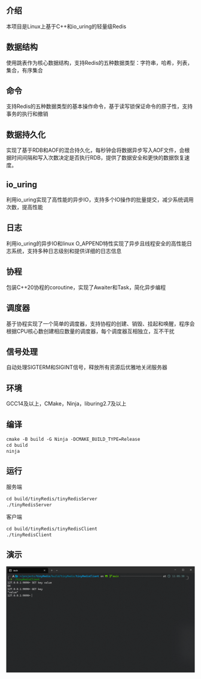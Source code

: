 ## 介绍

本项目是Linux上基于C++和io_uring的轻量级Redis

## 数据结构

使用跳表作为核心数据结构，支持Redis的五种数据类型：字符串，哈希，列表，集合，有序集合

## 命令

支持Redis的五种数据类型的基本操作命令，基于读写锁保证命令的原子性，支持事务的执行和撤销

## 数据持久化

实现了基于RDB和AOF的混合持久化，每秒钟会将数据异步写入AOF文件，会根据时间间隔和写入次数决定是否执行RDB，提供了数据安全和更快的数据恢复速度。

## io_uring

利用io_uring实现了高性能的异步IO，支持多个IO操作的批量提交，减少系统调用次数，提高性能

## 日志

利用io_uring的异步IO和linux O_APPEND特性实现了异步且线程安全的高性能日志系统，支持多种日志级别和提供详细的日志信息

## 协程

包装C++20协程的coroutine，实现了Awaiter和Task，简化异步编程

## 调度器

基于协程实现了一个简单的调度器，支持协程的创建、销毁、挂起和唤醒，程序会根据CPU核心数创建相应数量的调度器，每个调度器互相独立，互不干扰

## 信号处理

自动处理SIGTERM和SIGINT信号，释放所有资源后优雅地关闭服务器

## 环境

GCC14及以上，CMake，Ninja，liburing2.7及以上

## 编译

```shell 
cmake -B build -G Ninja -DCMAKE_BUILD_TYPE=Release
cd build
ninja
```

## 运行

服务端

```shell
cd build/tinyRedis/tinyRedisServer
./tinyRedisServer
```

客户端

```shell
cd build/tinyRedis/tinyRedisClient
./tinyRedisClient
```

## 演示

![image](show/show.png)
